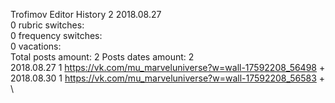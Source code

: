 Trofimov	Editor History 2 2018.08.27\
0 rubric switches:\
0 frequency switches:\
0 vacations:\
Total posts amount: 2	Posts dates amount: 2\
2018.08.27 1 https://vk.com/mu_marveluniverse?w=wall-17592208_56498 +	\
2018.08.30 1 https://vk.com/mu_marveluniverse?w=wall-17592208_56583 +	\
